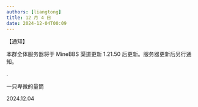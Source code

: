 ```yaml
---
authors: [liangtong]
title: 12 月 4 日
date: 2024-12-04T00:09
---
```


【通知】

本群全体服务器将于 MineBBS 渠道更新 1.21.50 后更新。服务器更新后另行通知。

.

一只卑微的量筒

2024.12.04
